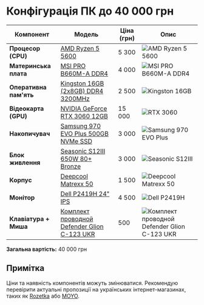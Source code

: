 # Конфігурація ПК до 40 000 грн

| Компонент             | Модель                                                                 | Ціна (грн) | Опис                                                                 |
|-----------------------|------------------------------------------------------------------------|------------|----------------------------------------------------------------------|
| **Процесор (CPU)**    | [AMD Ryzen 5 5600](https://hard.rozetka.com.ua/amd-100-100000927box/p342341803/)       | 5 300      | ![AMD Ryzen 5 5600](https://hard.rozetka.com.ua/intel-bx8071512400f/p331700554/) |
| **Материнська плата** | [MSI PRO B660M-A DDR4](https://telemart.ua/ua/products/msi-pro-b660m-a-ddr4-s1700-intel-b660/?srsltid=AfmBOoqhRLDKeIUCE8Txx3N0EoXgBS3cQzMVGz0ES4tcKr3_LNkzaEv3)       | 4 000      | ![MSI PRO B660M-A DDR4](https://example.com/msi-pro-b660m-a-ddr4.jpg) |
| **Оперативна пам'ять**| [Kingston 16GB (2x8GB) DDR4 3200MHz](https://hotline.ua/ua/computer-moduli-pamyati-dlya-pk-i-noutbukov/kingston-fury-16-gb-2x8gb-ddr4-3200-mhz-beast-black-kf432c16bbk216/)| 2 500      | ![Kingston 16GB](https://example.com/kingston-16gb.jpg)              |
| **Відеокарта (GPU)**  | [NVIDIA GeForce RTX 3060 12GB](https://hard.rozetka.com.ua/gigabyte-gv-n3060wf2oc-12gd/p360071712/)      | 15 000     | ![RTX 3060](https://example.com/rtx-3060-12gb.jpg)                   |
| **Накопичувач**       | [Samsung 970 EVO Plus 500GB NVMe SSD](https://hotline.ua/ua/computer-diski-ssd/samsung-970-evo-plus-500-gb-mz-v7s500bw/)| 3 000      | ![Samsung 970 EVO Plus](https://example.com/970-evo-plus.jpg)         |
| **Блок живлення**     | [Seasonic S12III 650W 80+ Bronze](https://hard.rozetka.com.ua/seasonic_ssr_650gb3/p191882580/) | 3 000      | ![Seasonic S12III](https://example.com/seasonic-s12iii.jpg)          |
| **Корпус**            | [Deepcool Matrexx 50](https://hard.rozetka.com.ua/gamemax-edge/p386538324/?gad_source=1&gclid=EAIaIQobChMIwrX5-rfeiwMVuWSRBR3UdSuVEAQYASABEgLGdfD_BwE)         | 1 500      | ![Deepcool Matrexx 50](https://example.com/deepcool-matrexx-50.jpg)   |
| **Монітор**           | [Dell P2419H 24" IPS](https://technokoshyk.com.ua/ua/p2273100880-bezramochnyj-monitor-dell.html)                 | 4 500      | ![Dell P2419H](https://example.com/dell-p2419h.jpg)                   |
| **Клавіатура + Миша**           | [Комплект проводной Defender Glion C-123 UKR](https://example.com/dell-p2419h)                 |  500      | ![Комплект проводной Defender Glion C-123 UKR](https://example.com/dell-p2419h.jpg)                   |

**Загальна вартість:** 40 000 грн

## Примітка  
Ціни та наявність компонентів можуть змінюватися. Рекомендую перевірити актуальні пропозиції на українських інтернет-магазинах, таких як [Rozetka](https://rozetka.com.ua/) або [MOYO](https://www.moyo.ua/).
